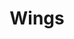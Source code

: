 ---
title: "Wings"
summary: "This band was a successful endeavour for ex-Beatle . From its inception in late 1971 the line-up of \"Wings\" often changed over the years, but retained its core members: • on guitar and vocals • on keyboards and vocals • Paul McCartney on guitar and vocals. Other members of the band included drummer , ex- guitarist , blues guitarist , drummer , drummer , guitarist and drummer Steve Holly . Whilst \"Wings\" was primarily McCartney's band , it was truly a collaborative effort, with all members of the band sharing a hand in songwriting and vocals - with Laine even taking lead vocals from time to time."
image: "wings.jpg"
apple_music_artist_url: "https://music.apple.com/gb/artist/wings/137835370"
wikipedia_url: "none"
---